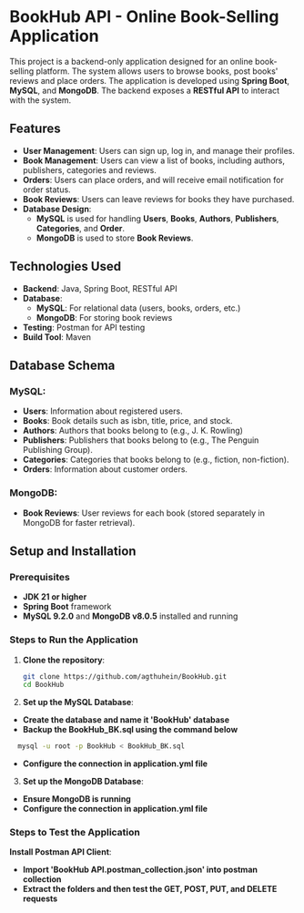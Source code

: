 # BookHub API - Online Book-Selling Application

This project is a backend-only application designed for an online book-selling platform. The system allows users to browse books, post books' reviews and place orders. The application is developed using **Spring Boot**, **MySQL**, and **MongoDB**. The backend exposes a **RESTful API** to interact with the system.

## Features

- **User Management**: Users can sign up, log in, and manage their profiles.
- **Book Management**: Users can view a list of books, including authors, publishers, categories and reviews.
- **Orders**: Users can place orders, and will receive email notification for order status.
- **Book Reviews**: Users can leave reviews for books they have purchased.
- **Database Design**:
    - **MySQL** is used for handling **Users**, **Books**, **Authors**, **Publishers**, **Categories**, and **Order**.
    - **MongoDB** is used to store **Book Reviews**.

## Technologies Used

- **Backend**: Java, Spring Boot, RESTful API
- **Database**:
    - **MySQL**: For relational data (users, books, orders, etc.)
    - **MongoDB**: For storing book reviews
- **Testing**: Postman for API testing
- **Build Tool**: Maven

## Database Schema

### MySQL:
- **Users**: Information about registered users.
- **Books**: Book details such as isbn, title, price, and stock.
- **Authors**: Authors that books belong to (e.g., J. K. Rowling)
- **Publishers**: Publishers that books belong to (e.g., The Penguin Publishing Group).
- **Categories**: Categories that books belong to (e.g., fiction, non-fiction).
- **Orders**: Information about customer orders.

### MongoDB:
- **Book Reviews**: User reviews for each book (stored separately in MongoDB for faster retrieval).

## Setup and Installation

### Prerequisites

- **JDK 21 or higher**
- **Spring Boot** framework
- **MySQL 9.2.0** and **MongoDB v8.0.5** installed and running

### Steps to Run the Application

1. **Clone the repository**:
   ```bash
   git clone https://github.com/agthuhein/BookHub.git
   cd BookHub

2. **Set up the MySQL Database**:
- **Create the database and name it 'BookHub' database**
- **Backup the BookHub_BK.sql using the command below**
```bash
  mysql -u root -p BookHub < BookHub_BK.sql
```
- **Configure the connection in application.yml file**

3. **Set up the MongoDB Database**:
- **Ensure MongoDB is running**
- **Configure the connection in application.yml file**


### Steps to Test the Application
**Install Postman API Client**:
- **Import 'BookHub API.postman_collection.json' into postman collection**
- **Extract the folders and then test the GET, POST, PUT, and DELETE requests**


